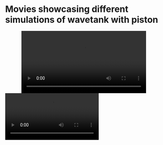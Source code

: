 # Movies showcasing different simulations of wavetank with piston

<div align="center">
  <video src="boundary-piston-top-boundary-comparison.avi" width="400" />
</div>

<video src="https://github.com/user-attachments/assets/120a3ef6-0359-4565-b060-0e93d705cfcd" width="300" />

https://github.com/user-attachments/assets/120a3ef6-0359-4565-b060-0e93d705cfcd

